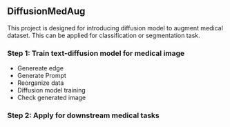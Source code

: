 ## DiffusionMedAug

This project is designed for introducing diffusion model to augment medical dataset. This can be applied for classification or segmentation task.

### Step 1: Train text-diffusion model for medical image

+ Genereate edge
+ Generate Prompt
+ Reorganize data 
+ Diffusion model training
+ Check generated image

### Step 2: Apply for downstream medical tasks


